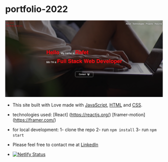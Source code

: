 # portfolio-2022
<img src='public/Screen Shot 2022-05-19 at 8.06.55 PM.png'>

* This site built with Love made with [JavaScript](https://developer.mozilla.org/en-US/docs/Web/JavaScript), [HTML](https://developer.mozilla.org/en-US/docs/Web/HTML) and [CSS](https://developer.mozilla.org/en-US/docs/Web/CSS).

* technologies used:
[React] (https://reactjs.org/)
[framer-motion] (https://framer.com/)

* for local development:
1- clone the repo
2- run `npm install`
3- run `npm start`

* Please feel free to contact me at [LinkedIn](https://www.linkedin.com/in/rafet-abdalgalil-46606a1a1/)

* [![Netlify Status](https://api.netlify.com/api/v1/badges/2af3bdd2-f2a5-4d04-bc2b-04e1355f396e/deploy-status)](https://app.netlify.com/sites/rafet-abdalgalil-portfolio/deploys)
